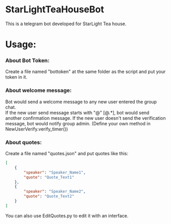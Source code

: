 # StarLightTeaHouseBot
This is a telegram bot developed for StarLight Tea house.  

# Usage:  
### About Bot Token:
Create a file named "bottoken" at the same folder as the script and put your token in it.  

### About welcome message:  
Bot would send a welcome message to any new user entered the group chat.  
If the new user send message starts with "@" [@.*], bot would send another confirmation message.
If the new user doesn't send the verification message, bot would notify group admin. (Define your own method in NewUserVerify.verify_timer())

### About quotes:
Create a file named "quotes.json" and put quotes like this:
```json
[
    {
        "speaker": "Speaker_Name1",
        "quote": "Quote_Text1"
    },
    {
        "speaker": "Speaker_Name2",
        "quote": "Quote_Text2"
    }
]
```
You can also use EditQuotes.py to edit it with an interface.
